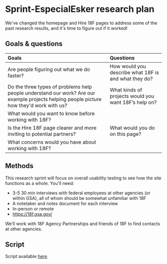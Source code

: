 # Sprint-EspecialEsker research plan

We've changed the homepage and Hire 18F pages to address some of the past research results, and it's time to figure out if it worked!

## Goals & questions

Goals | Questions
:----- | :---------
Are people figuring out what we do faster? | How would you describe what 18F is and what they do?
Do the three types of problems help people understand our work? Are our example projects helping people picture how they'd work with us? | What kinds of projects would you want 18F’s help on?
 | What would you want to know before working with 18F?
Is the Hire 18F page clearer and more inviting to potential partners? | What would you do on this page?
 | What concerns would you have about working with 18F?

## Methods

This research sprint will focus on overall usability testing to see how the site functions as a whole. You'll need:

* 3-5 30 min interviews with federal employees at other agencies (or within GSA), all of whom should be somewhat unfamiliar with 18F
* A notetaker and notes document for each interview
* In-person or remote
* https://18f.gsa.gov/

We’ll work with 18F Agency Partnerships and friends of 18F to find contacts at other agencies.

## Script

Script available [here](https://github.com/18F/18f.gsa.gov/blob/research/research/5-sprint-especialesker/interview-script.md).
